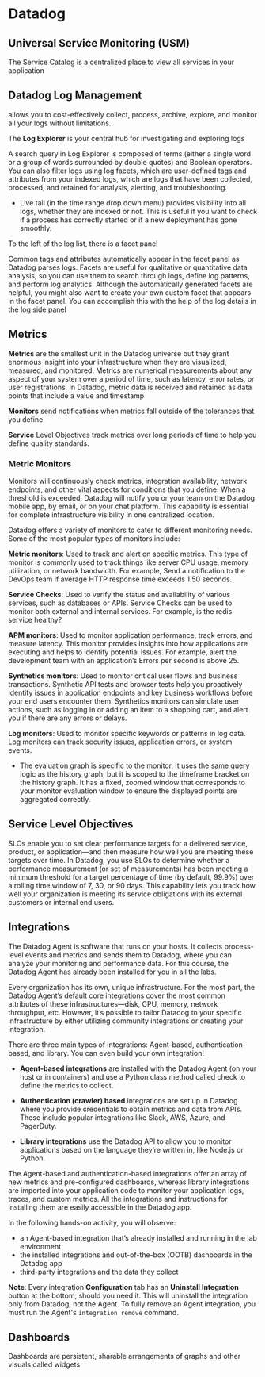 # Datadog #
## Universal Service Monitoring (USM) ##

The Service Catalog is a centralized place to view all services in your application


## Datadog Log Management ##

allows you to cost-effectively collect, process, archive, explore, and monitor all your logs without limitations.

The **Log Explorer** is your central hub for investigating and exploring logs

A search query in Log Explorer is composed of terms (either a single word or a group of words surrounded by double quotes) and Boolean operators. You can also filter logs using log facets, which are user-defined tags and attributes from your indexed logs, which are logs that have been collected, processed, and retained for analysis, alerting, and troubleshooting.

- Live tail (in the time range drop down menu) provides visibility into all logs, whether they are indexed or not. This is useful if you want to check if a process has correctly started or if a new deployment has gone smoothly.

To the left of the log list, there is a facet panel

Common tags and attributes automatically appear in the facet panel as Datadog parses logs. Facets are useful for qualitative or quantitative data analysis, so you can use them to search through logs, define log patterns, and perform log analytics. Although the automatically generated facets are helpful, you might also want to create your own custom facet that appears in the facet panel. You can accomplish this with the help of the log details in the log side panel    


## Metrics ##

**Metrics** are the smallest unit in the Datadog universe but they grant enormous insight into your infrastructure when they are visualized, measured, and monitored. Metrics are numerical measurements about any aspect of your system over a period of time, such as latency, error rates, or user registrations. In Datadog, metric data is received and retained as data points that include a value and timestamp

**Monitors** send notifications when metrics fall outside of the tolerances that you define.


**Service** Level Objectives track metrics over long periods of time to help you define quality standards.

### Metric Monitors ###

Monitors will continuously check metrics, integration availability, network endpoints, and other vital aspects for conditions that you define. When a threshold is exceeded, Datadog will notify you or your team on the Datadog mobile app, by email, or on your chat platform. This capability is essential for complete infrastructure visibility in one centralized location.

Datadog offers a variety of monitors to cater to different monitoring needs. Some of the most popular types of monitors include:

**Metric monitors**: Used to track and alert on specific metrics. This type of monitor is commonly used to track things like server CPU usage, memory utilization, or network bandwidth. For example, Send a notification to the DevOps team if average HTTP response time exceeds 1.50 seconds.

**Service Checks**: Used to verify the status and availability of various services, such as databases or APIs. Service Checks can be used to monitor both external and internal services. For example, is the redis service healthy?

**APM monitors**: Used to monitor application performance, track errors, and measure latency. This monitor provides insights into how applications are executing and helps to identify potential issues. For example, alert the development team with an application’s Errors per second is above 25.

**Synthetics monitors**: Used to monitor critical user flows and business transactions. Synthetic API tests and browser tests help you proactively identify issues in application endpoints and key business workflows before your end users encounter them. Synthetics monitors can simulate user actions, such as logging in or adding an item to a shopping cart, and alert you if there are any errors or delays.

**Log monitors**: Used to monitor specific keywords or patterns in log data. Log monitors can track security issues, application errors, or system events.

- The evaluation graph is specific to the monitor. It uses the same query logic as the history graph, but it is scoped to the timeframe bracket on the history graph. It has a fixed, zoomed window that corresponds to your monitor evaluation window to ensure the displayed points are aggregated correctly.

## Service Level Objectives ## 

SLOs enable you to set clear performance targets for a delivered service, product, or application—and then measure how well you are meeting these targets over time. In Datadog, you use SLOs to determine whether a performance measurement (or set of measurements) has been meeting a minimum threshold for a target percentage of time (by default, 99.9%) over a rolling time window of 7, 30, or 90 days. This capability lets you track how well your organization is meeting its service obligations with its external customers or internal end users.

## Integrations ##

The Datadog Agent is software that runs on your hosts. It collects process- level events and metrics and sends them to Datadog, where you can analyze your monitoring and performance data. For this course, the Datadog Agent has already been installed for you in all the labs.

Every organization has its own, unique infrastructure. For the most part, the Datadog Agent’s default core integrations cover the most common attributes of these infrastructures—disk, CPU, memory, network throughput, etc. However, it’s possible to tailor Datadog to your specific infrastructure by either utilizing community integrations or creating your integration.

There are three main types of integrations: Agent-based, authentication-based, and library. You can even build your own integration!

- **Agent-based integrations** are installed with the Datadog Agent (on your host or in containers) and use a Python class method called check to define the metrics to collect.

- **Authentication (crawler) based** integrations are set up in Datadog where you provide credentials to obtain metrics and data from APIs. These include popular integrations like Slack, AWS, Azure, and PagerDuty.

- **Library integrations** use the Datadog API to allow you to monitor applications based on the language they’re written in, like Node.js or Python.

The Agent-based and authentication-based integrations offer an array of new metrics and pre-configured dashboards, whereas library integrations are imported into your application code to monitor your application logs, traces, and custom metrics. All the integrations and instructions for installing them are easily accessible in the Datadog app.

In the following hands-on activity, you will observe:

- an Agent-based integration that’s already installed and running in the lab environment
- the installed integrations and out-of-the-box (OOTB) dashboards in the Datadog app
- third-party integrations and the data they collect

**Note**: Every integration **Configuration** tab has an **Uninstall Integration** button at the bottom, should you need it. This will uninstall the integration only from Datadog, not the Agent. To fully remove an Agent integration, you must run the Agent's `integration remove` command.


## Dashboards ##

Dashboards are persistent, sharable arrangements of graphs and other visuals called widgets.

